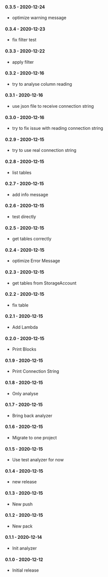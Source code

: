 #### 0.3.5 - 2020-12-24
* optimize warning message
#### 0.3.4 - 2020-12-23
* fix filter test
#### 0.3.3 - 2020-12-22
* apply filter
#### 0.3.2 - 2020-12-16
* try to analyse column reading
#### 0.3.1 - 2020-12-16
* use json file to receive connection string
#### 0.3.0 - 2020-12-16
* try to fix issue with reading connection string
#### 0.2.9 - 2020-12-15
* try to use real connection string
#### 0.2.8 - 2020-12-15
* list tables
#### 0.2.7 - 2020-12-15
* add info message
#### 0.2.6 - 2020-12-15
* test directly
#### 0.2.5 - 2020-12-15
* get tables correctly
#### 0.2.4 - 2020-12-15
* optimize Error Message
#### 0.2.3 - 2020-12-15
* get tables from StorageAccount
#### 0.2.2 - 2020-12-15
* fix table
#### 0.2.1 - 2020-12-15
* Add Lambda
#### 0.2.0 - 2020-12-15
* Print Blocks
#### 0.1.9 - 2020-12-15
* Print Connection String
#### 0.1.8 - 2020-12-15
* Only analyse
#### 0.1.7 - 2020-12-15
* Bring back analyzer
#### 0.1.6 - 2020-12-15
* Migrate to one project
#### 0.1.5 - 2020-12-15
* Use test analyzer for now
#### 0.1.4 - 2020-12-15
* new release
#### 0.1.3 - 2020-12-15
* New push
#### 0.1.2 - 2020-12-15
* New pack
#### 0.1.1 - 2020-12-14
* Init analyzer
#### 0.1.0 - 2020-12-12
* Initial release
